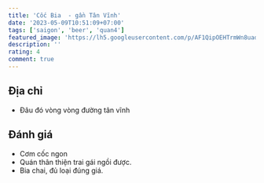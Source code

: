 ```yaml
---
title: 'Cốc Bia  - gần Tân Vĩnh'
date: '2023-05-09T10:51:09+07:00'
tags: ['saigon', 'beer', 'quan4']
featured_image: 'https://lh5.googleusercontent.com/p/AF1QipOEHTrmWn8uadvNw32TwrHRgvZhH9SY2JoNg8RI=w408-h544-k-no'
description: ''
rating: 4
comment: true
---
```


## Địa chỉ

- Đâu đó vòng vòng đường tân vĩnh

## Đánh giá

- Cơm cốc ngon
- Quán thân thiện trai gái ngồi được.
- Bia chai, đủ loại đúng giá.
